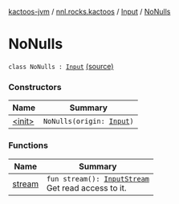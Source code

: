 [kactoos-jvm](../../../index.md) / [nnl.rocks.kactoos](../../index.md) / [Input](../index.md) / [NoNulls](./index.md)

# NoNulls

`class NoNulls : `[`Input`](../index.md) [(source)](https://github.com/neonailol/kactoos/blob/master/kactoos-jvm/src/main/kotlin/nnl/rocks/kactoos/Input.kt#L39)

### Constructors

| Name | Summary |
|---|---|
| [&lt;init&gt;](-init-.md) | `NoNulls(origin: `[`Input`](../index.md)`)` |

### Functions

| Name | Summary |
|---|---|
| [stream](stream.md) | `fun stream(): `[`InputStream`](http://docs.oracle.com/javase/8/docs/api/java/io/InputStream.html)<br>Get read access to it. |
